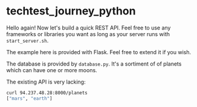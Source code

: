 # techtest_journey_python

Hello again! Now let's build a quick REST API. Feel free to use
any frameworks or libraries you want as long as your server runs
with `start_server.sh`.
 
The example here is provided with Flask. Feel free to extend it if 
you wish.

The database is provided by `database.py`. It's a sortiment of
of planets which can have one or more moons.

The existing API is very lacking:

```bash
curl 94.237.48.28:8000/planets
["mars", "earth"]
```
